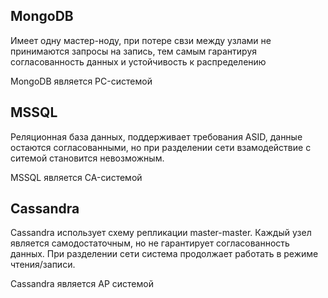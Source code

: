 ## MongoDB
Имеет одну мастер-ноду, при потере свзи между узлами не принимаются запросы на запись, тем самым гарантируя согласованность данных и устойчивость к распределению

MongoDB является PC-системой

## MSSQL
Реляционная база данных, поддерживает требования ASID, данные остаются согласованными, но при разделении сети взамодействие с ситемой становится невозможным.

MSSQL является CA-системой

## Cassandra
Cassandra использует схему репликации master-master. Каждый узел является самодостаточным, но не гарантирует согласованность данных. При разделении сети система продолжает работать в режиме чтения/записи.

Cassandra является AP системой
